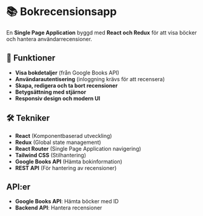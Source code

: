 📚 Bokrecensionsapp
===================

En **Single Page Application** byggd med **React och Redux** för att visa böcker och hantera användarrecensioner.

🚀 Funktioner
-------------

-   **Visa bokdetaljer** (från Google Books API)
-   **Användarautentisering** (inloggning krävs för att recensera)
-   **Skapa, redigera och ta bort recensioner**
-   **Betygsättning med stjärnor**
-   **Responsiv design och modern UI**

🛠️ Tekniker
------------

-   **React** (Komponentbaserad utveckling)
-   **Redux** (Global state management)
-   **React Router** (Single Page Application navigering)
-   **Tailwind CSS** (Stilhantering)
-   **Google Books API** (Hämta bokinformation)
-   **REST API** (För hantering av recensioner)


API:er
-------

-   **Google Books API**: Hämta böcker med ID
-   **Backend API**: Hantera recensioner